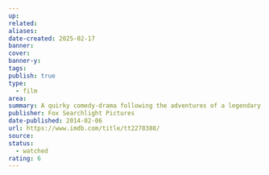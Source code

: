```yaml
---
up: 
related: 
aliases: 
date-created: 2025-02-17
banner: 
cover: 
banner-y: 
tags: 
publish: true
type:
  - film
area: 
summary: A quirky comedy-drama following the adventures of a legendary concierge and his protégé at a luxurious European hotel.
publisher: Fox Searchlight Pictures
date-published: 2014-02-06
url: https://www.imdb.com/title/tt2278388/
source: 
status:
  - watched
rating: 6
---
```

